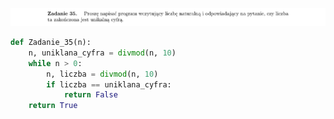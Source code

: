 ![Zadanie 35](../../srt/zbior_zadan/35.png)
```python
def Zadanie_35(n):
    n, uniklana_cyfra = divmod(n, 10)
    while n > 0:
        n, liczba = divmod(n, 10)
        if liczba == uniklana_cyfra:
            return False
    return True



```